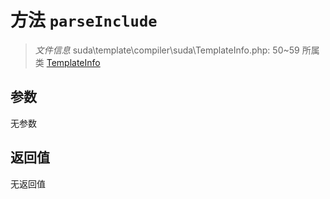 # 方法 `parseInclude`

> *文件信息* suda\template\compiler\suda\TemplateInfo.php: 50~59
> 所属类 [TemplateInfo](../TemplateInfo.md)




## 参数


无参数


## 返回值

无返回值
